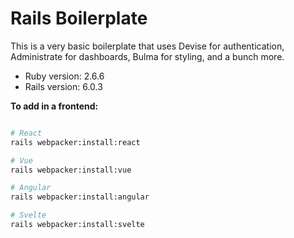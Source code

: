 # Rails Boilerplate

This is a very basic boilerplate that uses Devise for authentication, Administrate for dashboards, Bulma for styling,
and a bunch more.

- Ruby version: 2.6.6
- Rails version: 6.0.3

__To add in a frontend:__

```bash

# React
rails webpacker:install:react

# Vue
rails webpacker:install:vue

# Angular
rails webpacker:install:angular

# Svelte
rails webpacker:install:svelte

```
